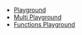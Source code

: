 * [Playground](playgrounds/tests/playground.html)
* [Multi Playground](playgrounds/tests/multi_playground.html)
* [Functions Playground](playgrounds/tests/functions_playground.html)
